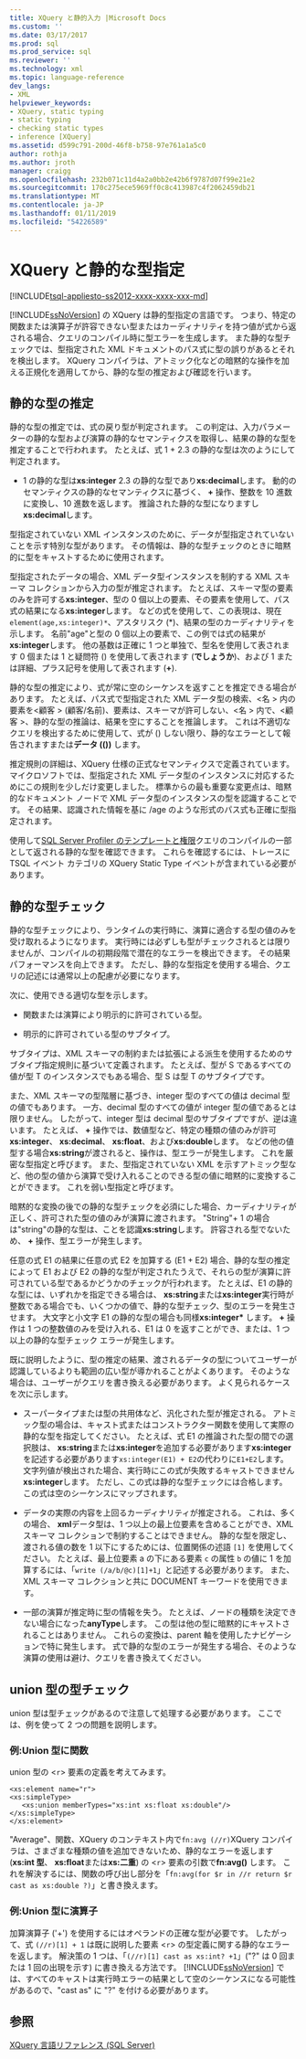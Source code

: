 ```yaml
---
title: XQuery と静的入力 |Microsoft Docs
ms.custom: ''
ms.date: 03/17/2017
ms.prod: sql
ms.prod_service: sql
ms.reviewer: ''
ms.technology: xml
ms.topic: language-reference
dev_langs:
- XML
helpviewer_keywords:
- XQuery, static typing
- static typing
- checking static types
- inference [XQuery]
ms.assetid: d599c791-200d-46f8-b758-97e761a1a5c0
author: rothja
ms.author: jroth
manager: craigg
ms.openlocfilehash: 232b071c11d4a2a0bb2e42b6f9787d07f99e21e2
ms.sourcegitcommit: 170c275ece5969ff0c8c413987c4f2062459db21
ms.translationtype: MT
ms.contentlocale: ja-JP
ms.lasthandoff: 01/11/2019
ms.locfileid: "54226589"
---
```

# <a name="xquery-and-static-typing"></a>XQuery と静的な型指定
[!INCLUDE[tsql-appliesto-ss2012-xxxx-xxxx-xxx-md](../includes/tsql-appliesto-ss2012-xxxx-xxxx-xxx-md.md)]

  [!INCLUDE[ssNoVersion](../includes/ssnoversion-md.md)] の XQuery は静的型指定の言語です。 つまり、特定の関数または演算子が許容できない型またはカーディナリティを持つ値が式から返される場合、クエリのコンパイル時に型エラーを生成します。 また静的な型チェックでは、型指定された XML ドキュメントのパス式に型の誤りがあるとそれを検出します。 XQuery コンパイラは、アトミック化などの暗黙的な操作を加える正規化を適用してから、静的な型の推定および確認を行います。  
  
## <a name="static-type-inference"></a>静的な型の推定  
 静的な型の推定では、式の戻り型が判定されます。 この判定は、入力パラメーターの静的な型および演算の静的なセマンティクスを取得し、結果の静的な型を推定することで行われます。 たとえば、式 1 + 2.3 の静的な型は次のようにして判定されます。  
  
-   1 の静的な型は**xs:integer** 2.3 の静的な型であり**xs:decimal**します。 動的のセマンティクスの静的なセマンティクスに基づく、 **+** 操作、整数を 10 進数に変換し、10 進数を返します。 推論された静的な型になりますし**xs:decimal**します。  
  
 型指定されていない XML インスタンスのために、データが型指定されていないことを示す特別な型があります。 その情報は、静的な型チェックのときに暗黙的に型をキャストするために使用されます。  
  
 型指定されたデータの場合、XML データ型インスタンスを制約する XML スキーマ コレクションから入力の型が推定されます。 たとえば、スキーマ型の要素のみを許可する**xs:integer**、型の 0 個以上の要素、その要素を使用して、パス式の結果になる**xs:integer**します。 などの式を使用して、この表現は、現在`element(age,xs:integer)*`、アスタリスク (\*)、結果の型のカーディナリティを示します。 名前"age"と型の 0 個以上の要素で、この例では式の結果が**xs:integer**します。 他の基数は正確に 1 つと単独で、型名を使用して表されます 0 個または 1 と疑問符 () を使用して表されます (**でしょうか**)、および 1 または詳細、プラス記号を使用して表されます (**+**).  
  
 静的な型の推定により、式が常に空のシーケンスを返すことを推定できる場合があります。 たとえば、パス式で型指定された XML データ型の検索、\<名 > 内の要素を\<顧客 > (顧客/名前)、要素は、スキーマが許可しない、\<名 > 内で、\<顧客 >、静的な型の推論は、結果を空にすることを推論します。 これは不適切なクエリを検出するために使用して、式が () しない限り、静的なエラーとして報告されますまたは**データ (())** します。  
  
 推定規則の詳細は、XQuery 仕様の正式なセマンティクスで定義されています。 マイクロソフトでは、型指定された XML データ型のインスタンスに対応するためにこの規則を少しだけ変更しました。 標準からの最も重要な変更点は、暗黙的なドキュメント ノードで XML データ型のインスタンスの型を認識することです。 その結果、認識された情報を基に /age のような形式のパス式も正確に型指定されます。  
  
 使用して[SQL Server Profiler のテンプレートと権限](../tools/sql-server-profiler/sql-server-profiler-templates-and-permissions.md)クエリのコンパイルの一部として返される静的な型を確認できます。 これらを確認するには、トレースに TSQL イベント カテゴリの XQuery Static Type イベントが含まれている必要があります。  
  
## <a name="static-type-checking"></a>静的な型チェック  
 静的な型チェックにより、ランタイムの実行時に、演算に適合する型の値のみを受け取れるようになります。 実行時には必ずしも型がチェックされるとは限りませんが、コンパイルの初期段階で潜在的なエラーを検出できます。 その結果パフォーマンスを向上できます。 ただし、静的な型指定を使用する場合、クエリの記述には通常以上の配慮が必要になります。  
  
 次に、使用できる適切な型を示します。  
  
-   関数または演算により明示的に許可されている型。  
  
-   明示的に許可されている型のサブタイプ。  
  
 サブタイプは、XML スキーマの制約または拡張による派生を使用するためのサブタイプ指定規則に基づいて定義されます。 たとえば、型が S であるすべての値が型 T のインスタンスでもある場合、型 S は型 T のサブタイプです。  
  
 また、XML スキーマの型階層に基づき、integer 型のすべての値は decimal 型の値でもあります。 一方、decimal 型のすべての値が integer 型の値であるとは限りません。 したがって、integer 型は decimal 型のサブタイプですが、逆は違います。 たとえば、 **+** 操作では、数値型など、特定の種類の値のみが許可**xs:integer**、 **xs:decimal**、 **xs:float**、および**xs:double**します。 などの他の値型する場合**xs:string**が渡されると、操作は、型エラーが発生します。 これを厳密な型指定と呼びます。 また、型指定されていない XML を示すアトミック型など、他の型の値から演算で受け入れることのできる型の値に暗黙的に変換することができます。 これを弱い型指定と呼びます。  
  
 暗黙的な変換の後での静的な型チェックを必須にした場合、カーディナリティが正しく、許可された型の値のみが演算に渡されます。 "String"+ 1 の場合は"string"の静的な型は、ことを認識**xs:string**します。 許容される型でないため、 **+** 操作、型エラーが発生します。  
  
 任意の式 E1 の結果に任意の式 E2 を加算する (E1 + E2) 場合、静的な型の推定によって E1 および E2 の静的な型が判定されたうえで、それらの型が演算に許可されている型であるかどうかのチェックが行われます。 たとえば、E1 の静的な型には、いずれかを指定できる場合は、 **xs:string**または**xs:integer**実行時が整数である場合でも、いくつかの値で、静的な型チェック、型のエラーを発生させます。 大文字と小文字 E1 の静的な型の場合も同様**xs:integer&#42;** します。 **+** 操作は 1 つの整数値のみを受け入れる、E1 は 0 を返すことができ、または、1 つ以上の静的な型チェック エラーが発生します。  
  
 既に説明したように、型の推定の結果、渡されるデータの型についてユーザーが認識しているよりも範囲の広い型が導かれることがよくあります。 そのような場合は、ユーザーがクエリを書き換える必要があります。 よく見られるケースを次に示します。  
  
-   スーパータイプまたは型の共用体など、汎化された型が推定される。 アトミック型の場合は、キャスト式またはコンストラクター関数を使用して実際の静的な型を指定してください。 たとえば、式 E1 の推論された型の間での選択肢は、 **xs:string**または**xs:integer**を追加する必要があります**xs:integer**を記述する必要があります`xs:integer(E1) + E2`の代わりに`E1+E2`します。 文字列値が検出された場合、実行時にこの式が失敗するキャストできません**xs:integer**します。 ただし、この式は静的な型チェックには合格します。 この式は空のシーケンスにマップされます。  
  
-   データの実際の内容を上回るカーディナリティが推定される。 これは、多くの場合、 **xml**データ型は、1 つ以上の最上位要素を含めることができ、XML スキーマ コレクションで制約することはできません。 静的な型を限定し、渡される値の数を 1 以下にするためには、位置関係の述語 `[1]` を使用してください。 たとえば、最上位要素 a の下にある要素 `c` の属性 `b` の値に 1 を加算するには、「`write (/a/b/@c)[1]+1`」と記述する必要があります。 また、XML スキーマ コレクションと共に DOCUMENT キーワードを使用できます。  
  
-   一部の演算が推定時に型の情報を失う。 たとえば、ノードの種類を決定できない場合になった**anyType**します。 この型は他の型に暗黙的にキャストされることはありません。 これらの変換は、parent 軸を使用したナビゲーションで特に発生します。 式で静的な型のエラーが発生する場合、そのような演算の使用は避け、クエリを書き換えてください。  
  
## <a name="type-checking-of-union-types"></a>union 型の型チェック  
 union 型は型チェックがあるので注意して処理する必要があります。 ここでは、例を使って 2 つの問題を説明します。  
  
### <a name="example-function-over-union-type"></a>例:Union 型に関数  
 union 型の <`r`> 要素の定義を考えてみます。  
  
```  
<xs:element name="r">  
<xs:simpleType>  
   <xs:union memberTypes="xs:int xs:float xs:double"/>  
</xs:simpleType>  
</xs:element>  
```  
  
 "Average"、関数、XQuery のコンテキスト内で`fn:avg (//r)`XQuery コンパイラは、さまざまな種類の値を追加できないため、静的なエラーを返します (**xs:int 型**、 **xs:float**または**xs:二重**) の <`r`> 要素の引数で**fn:avg()** します。 これを解決するには、関数の呼び出し部分を「`fn:avg(for $r in //r return $r cast as xs:double ?)`」と書き換えます。  
  
### <a name="example-operator-over-union-type"></a>例:Union 型に演算子  
 加算演算子 ('+') を使用するにはオペランドの正確な型が必要です。 したがって、式 `(//r)[1] + 1` は既に説明した要素 <`r`> の型定義に関する静的なエラーを返します。 解決策の 1 つは、「`(//r)[1] cast as xs:int? +1`」("?" は 0 回または 1 回の出現を示す) に書き換える方法です。 [!INCLUDE[ssNoVersion](../includes/ssnoversion-md.md)] では、すべてのキャストは実行時エラーの結果として空のシーケンスになる可能性があるので、"cast as" に "?" を付ける必要があります。  
  
## <a name="see-also"></a>参照  
 [XQuery 言語リファレンス &#40;SQL Server&#41;](../xquery/xquery-language-reference-sql-server.md)  
  
  
